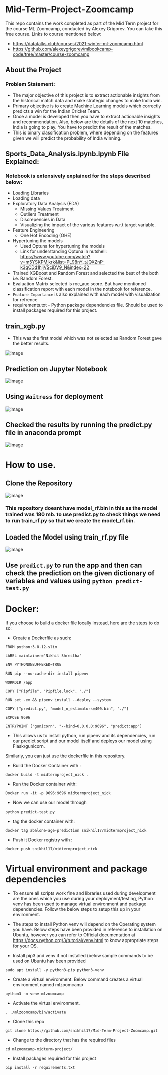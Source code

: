 # Mid-Term-Project-Zoomcamp
This repo contains the work completed as part of the Mid Term project for the course ML Zoomcamp, conducted by Alexey Grigorev. 
You can take this free course. Links to course mentioned below:
- https://datatalks.club/courses/2021-winter-ml-zoomcamp.html
- https://github.com/alexeygrigorev/mlbookcamp-code/tree/master/course-zoomcamp

## About the Project 
### **Problem Statement:**

- The major objective of this project is to extract actionable insights from the historical match data and make strategic changes to make India win. 
- Primary objective is to create Machine Learning models which correctly predicts a win for the Indian Cricket Team. 
- Once a model is developed then you have to extract actionable insights and recommendation. Also, below are the details of the next 10 matches, India is going to play. You have to predict the result of the matches.
- This is binary classification problem, where depending on the features given we will predict the probability of India winning.

## Sports_Data_Analysis.ipynb.ipynb File Explained:
### Notebook is extensively explained for the steps described below:
- Loading Libraries
- Loading data
- Exploratory Data Analysis (EDA)
  - Missing Values Treatment
  - Outliers Treatment
  - Discrepencies in Data
  - Visualizing the impact of the various features w.r.t target variable.
- Feature Engineering
  - One Hot Encoding (OHE)
- Hypertuning the models 
  - Used Optuna for hypertuning the models
   - Link for understanding Optuna in nutshell: https://www.youtube.com/watch?v=m5YSKPMjkrk&list=PL98nY_tJQXZnP-k3qCDd1hljVSciDV9_N&index=22
- Trained XGBoost and Random Forest and selected the best of the both i.e. Random Forest.
- Evaluation Matrix selected is roc_auc score. But have mentioned classification report with each model in the notebook for reference.
- ``Feature Importance`` is also explained with each model with visualization for refrence 
- requirements.txt - Python package dependencies file. Should be used to install packages required for this project. 



## train_xgb.py 
- This was the first model which was not selected as Random Forest gave the better results.

![image](https://user-images.githubusercontent.com/80937106/139857571-42f1cfa4-4dbf-417e-8479-777b2f2810e5.png)
 
## Prediction on Jupyter Notebook
![image](https://user-images.githubusercontent.com/80937106/139857683-b7580843-f8b9-46a1-838d-78a01c1ec3ec.png)

## Using ``Waitress`` for deployment
![image](https://user-images.githubusercontent.com/80937106/139857735-28264a63-9e6e-484d-921a-75da46dd378a.png)


## Checked the results by running the predict.py file in anaconda prompt 
![image](https://user-images.githubusercontent.com/80937106/139857778-567065e4-9a74-4b74-b07d-3450f1ec5829.png)

# How to use.
## Clone the Repository
![image](https://user-images.githubusercontent.com/80937106/139857803-1d4f2de3-033b-444e-a4da-9c58d2c277aa.png)
### This repository doesnt have model_rf.bin in this as the model trained was 180 mb. to use predict.py to check things we need to run train_rf.py so that we create the model_rf.bin.

## Loaded the Model using train_rf.py file
![image](https://user-images.githubusercontent.com/80937106/139857842-87283b62-2abb-44e3-a74c-e6777ba712fb.png)

## Use ``predict.py`` to run the app and then can check the prediction on the given dictionary of variables and values using ``python predict-test.py``


# Docker:
If you choose to build a docker file locally instead, here are the steps to do so:

- Create a Dockerfile as such:

``FROM python:3.8.12-slim``

``LABEL maintainer="Nikhil Shrestha"``

``ENV PYTHONUNBUFFERED=TRUE``

``RUN pip --no-cache-dir install pipenv``

``WORKDIR /app``

``COPY ["Pipfile", "Pipfile.lock", "./"]``

``RUN set -ex && pipenv install --deploy --system``

``COPY ["predict.py", "model_n_estimators=400.bin", "./"]``

``EXPOSE 9696``

``ENTRYPOINT ["gunicorn", "--bind=0.0.0.0:9696", "predict:app"]``

- This allows us to install python, run pipenv and its dependencies, run our predict script and our model itself and deploys our model using Flask/gunicorn.

Similarly, you can just use the dockerfile in this repository.

- Build the Docker Container with :

``docker build -t midtermproject_nick .``

- Run the Docker container with:

``Docker run -it -p 9696:9696 midtermproject_nick``

- Now we can use our model through

``python predict-test.py``

- tag the docker container with:

``docker tag abalone-age-prediction snikhil17/midtermproject_nick``

- Push it Docker registry with :

``docker push snikhil17/midtermproject_nick``


# Virtual environment and package dependencies

- To ensure all scripts work fine and libraries used during development are the ones which you use during your deployment/testing, Python venv has been used to manage virtual environment and package dependencies. Follow the below steps to setup this up in your environment.

- The steps to install Python venv will depend on the Operating system you have. Below steps have been provided in reference to installation on Ubuntu, however you can refer to Official documentation at https://docs.python.org/3/tutorial/venv.html to know appropriate steps for your OS.

- Install pip3 and venv if not installed (below sample commands to be used on Ubuntu hav been provided

``sudo apt install -y python3-pip python3-venv``

- Create a virtual environment. Below command creates a virtual environment named mlzoomcamp

``python3 -m venv mlzoomcamp``

- Activate the virtual environment.

``. ./mlzoomcamp/bin/activate``

- Clone this repo

``git clone https://github.com/snikhil17/Mid-Term-Project-Zoomcamp.git``

- Change to the directory that has the required files

``cd mlzoomcamp-midterm-project/``

- Install packages required for this project

``pip install -r requirements.txt``





 
 


